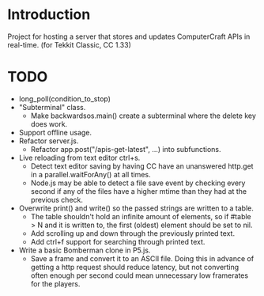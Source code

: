 # Introduction
Project for hosting a server that stores and updates ComputerCraft APIs in real-time. (for Tekkit Classic, CC 1.33)

# TODO
* long_poll(condition_to_stop)
* "Subterminal" class.
	* Make backwardsos.main() create a subterminal where the delete key does work.
* Support offline usage.
* Refactor server.js.
	* Refactor app.post("/apis-get-latest", ...) into subfunctions.
* Live reloading from text editor ctrl+s.
	* Detect text editor saving by having CC have an unanswered http.get in a parallel.waitForAny() at all times.
	* Node.js may be able to detect a file save event by checking every second if any of the files
	have a higher mtime than they had at the previous check.
* Overwrite print() and write() so the passed strings are written to a table.
    * The table shouldn't hold an infinite amount of elements, so if #table > N and it is written to, the first (oldest) element should be set to nil.
    * Add scrolling up and down through the previously printed text.
    * Add ctrl+f support for searching through printed text.
* Write a basic Bomberman clone in P5.js.
    * Save a frame and convert it to an ASCII file.
        Doing this in advance of getting a http request should reduce latency, but not converting often enough per second could mean unnecessary low framerates for the players.
